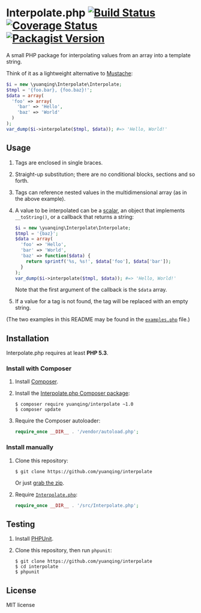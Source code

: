 # Interpolate.php [![Build Status](https://img.shields.io/travis/yuanqing/interpolate.svg)](https://travis-ci.org/yuanqing/interpolate) [![Coverage Status](https://img.shields.io/coveralls/yuanqing/interpolate.svg)](https://coveralls.io/r/yuanqing/interpolate) [![Packagist Version](http://img.shields.io/packagist/v/yuanqing/interpolate.svg)](https://packagist.org/packages/yuanqing/interpolate)

A small PHP package for interpolating values from an array into a template string.

Think of it as a lightweight alternative to [Mustache](https://github.com/bobthecow/mustache.php):

```php
$i = new \yuanqing\Interpolate\Interpolate;
$tmpl = '{foo.bar}, {foo.baz}!';
$data = array(
  'foo' => array(
    'bar' => 'Hello',
    'baz' => 'World'
  )
);
var_dump($i->interpolate($tmpl, $data)); #=> 'Hello, World!'
```

## Usage

1. Tags are enclosed in single braces.

2. Straight-up substitution; there are no conditional blocks, sections and so forth.

3. Tags can reference nested values in the multidimensional array (as in the above example).

4. A value to be interpolated can be a [scalar](http://php.net/manual/en/function.is-scalar.php), an object that implements `__toString()`, or a callback that returns a string:

    ```php
    $i = new \yuanqing\Interpolate\Interpolate;
    $tmpl = '{baz}';
    $data = array(
      'foo' => 'Hello',
      'bar' => 'World',
      'baz' => function($data) {
        return sprintf('%s, %s!', $data['foo'], $data['bar']);
      }
    );
    var_dump($i->interpolate($tmpl, $data)); #=> 'Hello, World!'
    ```

    Note that the first argument of the callback is the `$data` array.

5. If a value for a tag is not found, the tag will be replaced with an empty string.

(The two examples in this README may be found in the [`examples.php`](https://github.com/yuanqing/interpolate/blob/master/examples.php) file.)

## Installation

Interpolate.php requires at least **PHP 5.3**.

### Install with Composer

1. Install [Composer](http://getcomposer.org/).

2. Install the [Interpolate.php Composer package](https://packagist.org/packages/yuanqing/syringe.php):

    ```
    $ composer require yuanqing/interpolate ~1.0
    $ composer update
    ```

3. Require the Composer autoloader:

    ```php
    require_once __DIR__ . '/vendor/autoload.php';
    ```

### Install manually

1. Clone this repository:

    ```
    $ git clone https://github.com/yuanqing/interpolate
    ```

    Or just [grab the zip](https://github.com/yuanqing/interpolate/archive/master.zip).

2. Require [`Interpolate.php`](https://github.com/yuanqing/interpolate/blob/master/src/Interpolate.php):

    ```php
    require_once __DIR__ . '/src/Interpolate.php';
    ```

## Testing

1. Install [PHPUnit](http://phpunit.de/).

2. Clone this repository, then run `phpunit`:

    ```
    $ git clone https://github.com/yuanqing/interpolate
    $ cd interpolate
    $ phpunit
    ```

## License

MIT license
